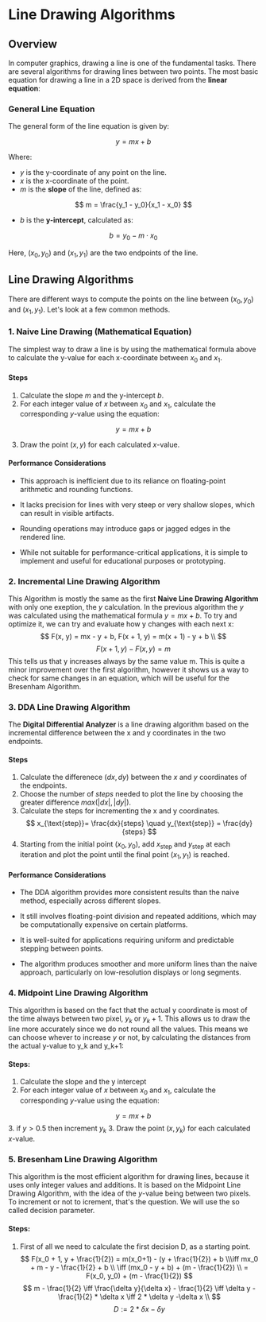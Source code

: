 # Line Drawing Algorithms

## Overview

In computer graphics, drawing a line is one of the fundamental tasks. There are several algorithms for drawing lines between two points. The most basic equation for drawing a line in a 2D space is derived from the **linear equation**:

### General Line Equation

The general form of the line equation is given by:

$$
y = mx + b
$$

Where:
- $y$ is the y-coordinate of any point on the line.
- $x$ is the x-coordinate of the point.
- $m$ is the **slope** of the line, defined as:

$$
m = \frac{y_1 - y_0}{x_1 - x_0}
$$

- $b$ is the **y-intercept**, calculated as:

$$
b = y_0 - m \cdot x_0
$$

Here, $(x_0, y_0)$ and $(x_1, y_1)$ are the two endpoints of the line.

## Line Drawing Algorithms

There are different ways to compute the points on the line between $(x_0, y_0)$ and $(x_1, y_1)$. Let's look at a few common methods.

### 1. **Naive Line Drawing (Mathematical Equation)**

The simplest way to draw a line is by using the mathematical formula above to calculate the y-value for each x-coordinate between $x_0$ and $x_1$. 

#### Steps
1. Calculate the slope $m$ and the y-intercept $b$.
2. For each integer value of $x$ between $x_0$ and $x_1$, calculate the corresponding $y$-value using the equation:

$$
y = mx + b
$$

3. Draw the point $(x, y)$ for each calculated $x$-value.

#### Performance Considerations

- This approach is inefficient due to its reliance on floating-point arithmetic and rounding functions.

- It lacks precision for lines with very steep or very shallow slopes, which can result in visible artifacts.

- Rounding operations may introduce gaps or jagged edges in the rendered line.

- While not suitable for performance-critical applications, it is simple to implement and useful for educational purposes or prototyping.

### 2. Incremental Line Drawing Algorithm
This Algorithm is mostly the same as the first **Naive Line Drawing Algorithm** with only one exeption, the $y$ calculation. In the previous algorithm the $y$ was calculated using the mathematical formula $y = mx + b$. To try and optimize it, we can try and evaluate how y changes with each next x:
$$
F(x, y) = mx - y + b, F(x + 1, y) = m(x + 1) - y + b \\
$$
$$
F(x + 1, y) - F(x, y) = m
$$
This tells us that y increases always by the same value m. This is quite a minor improvement over the first algorithm, however it shows us a way to check for same changes in an equation, which will be useful for the Bresenham Algorithm.

### 3. DDA Line Drawing Algorithm

The **Digital Differential Analyzer** is a line drawing algorithm based on the incremental difference between the x and y coordinates in the two endpoints.

#### Steps
1. Calculate the differenece $(dx, dy)$ between the $x$ and $y$ coordinates of the endpoints.
2. Choose the number of $steps$ needed to plot the line by choosing the greater difference $max(|dx|, |dy|)$.
3. Calculate the steps for incrementing the x and y coordinates.
$$
x_{\text{step}}= \frac{dx}{steps} \quad y_{\text{step}} = \frac{dy}{steps}
$$
4. Starting from the initial point $(x_0,y_0)$, add $x_{\text{step}}$​ and $y_{\text{step}}$ at each iteration and plot the point until the final point $(x_1,y_1)$ is reached.

#### Performance Considerations

- The DDA algorithm provides more consistent results than the naive method, especially across different slopes.

- It still involves floating-point division and repeated additions, which may be computationally expensive on certain platforms.

- It is well-suited for applications requiring uniform and predictable stepping between points.

- The algorithm produces smoother and more uniform lines than the naive approach, particularly on low-resolution displays or long segments.

### 4. Midpoint Line Drawing Algorithm
This algorithm is based on the fact that the actual y coordinate is most of the time always between two pixel, $y_k$ or $y_k+1$. This allows us to draw the line more accurately since we do not round all the values. This means we can choose whever to increase $y$ or not, by calculating the distances from the actual y-value to y_k and y_k+1:


#### Steps:
1. Calculate the slope and the y intercept
2. For each integer value of $x$ between $x_0$ and $x_1$, calculate the corresponding $y$-value using the equation:

$$
y = mx + b
$$
3. if $y > 0.5$ then increment $y_k$
3. Draw the point $(x, y_k)$ for each calculated $x$-value.
### 5. Bresenham Line Drawing Algorithm
This algorithm is the most efficient algorithm for drawing lines, because it uses only integer values and additions. It is based on the Midpoint Line Drawing Algorithm, with the idea of the $y$-value being between two pixels. To increment or not to icrement, that's the question. We will use the so called decision parameter.

#### Steps:
1. First of all we need to calculate the first decision D, as a starting point.
$$
F(x_0 + 1, y + \frac{1}{2})  = m(x_0+1) - (y + \frac{1}{2}) + b \\\iff mx_0 + m - y - \frac{1}{2} + b \\ \iff (mx_0 - y + b) + (m - \frac{1}{2}) \\ = F(x_0, y_0) + (m - \frac{1}{2})
$$
$$
m - \frac{1}{2} \iff \frac{\delta y}{\delta x} - \frac{1}{2}  \iff \delta y - \frac{1}{2} * \delta x \iff 2 * \delta y -\delta x \\
$$
$$
D := 2 * \delta x - \delta y
$$